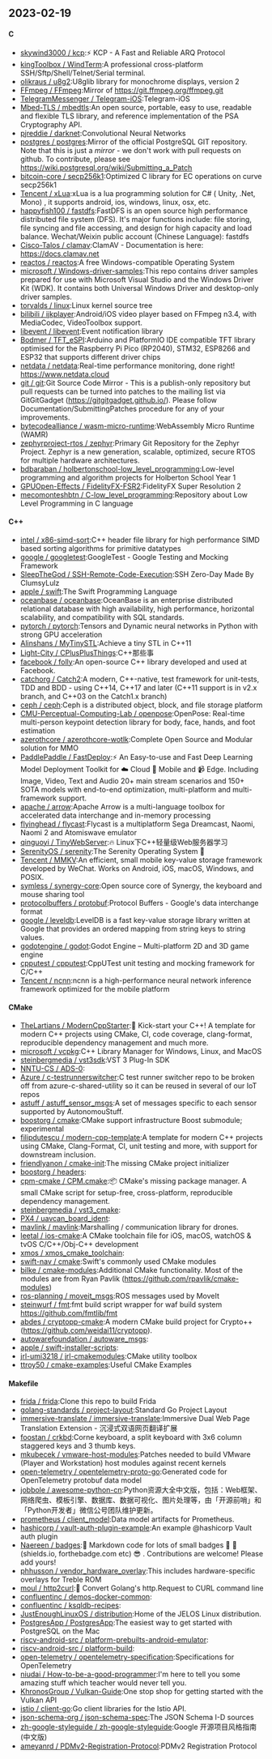 ## 2023-02-19

#### C
* [skywind3000 / kcp](https://github.com/skywind3000/kcp):⚡
KCP - A Fast and Reliable ARQ Protocol
* [kingToolbox / WindTerm](https://github.com/kingToolbox/WindTerm):A professional cross-platform SSH/Sftp/Shell/Telnet/Serial terminal.
* [olikraus / u8g2](https://github.com/olikraus/u8g2):U8glib library for monochrome displays, version 2
* [FFmpeg / FFmpeg](https://github.com/FFmpeg/FFmpeg):Mirror of https://git.ffmpeg.org/ffmpeg.git
* [TelegramMessenger / Telegram-iOS](https://github.com/TelegramMessenger/Telegram-iOS):Telegram-iOS
* [Mbed-TLS / mbedtls](https://github.com/Mbed-TLS/mbedtls):An open source, portable, easy to use, readable and flexible TLS library, and reference implementation of the PSA Cryptography API.
* [pjreddie / darknet](https://github.com/pjreddie/darknet):Convolutional Neural Networks
* [postgres / postgres](https://github.com/postgres/postgres):Mirror of the official PostgreSQL GIT repository. Note that this is just a *mirror* - we don't work with pull requests on github. To contribute, please see https://wiki.postgresql.org/wiki/Submitting_a_Patch
* [bitcoin-core / secp256k1](https://github.com/bitcoin-core/secp256k1):Optimized C library for EC operations on curve secp256k1
* [Tencent / xLua](https://github.com/Tencent/xLua):xLua is a lua programming solution for C# ( Unity, .Net, Mono) , it supports android, ios, windows, linux, osx, etc.
* [happyfish100 / fastdfs](https://github.com/happyfish100/fastdfs):FastDFS is an open source high performance distributed file system (DFS). It's major functions include: file storing, file syncing and file accessing, and design for high capacity and load balance. Wechat/Weixin public account (Chinese Language): fastdfs
* [Cisco-Talos / clamav](https://github.com/Cisco-Talos/clamav):ClamAV - Documentation is here: https://docs.clamav.net
* [reactos / reactos](https://github.com/reactos/reactos):A free Windows-compatible Operating System
* [microsoft / Windows-driver-samples](https://github.com/microsoft/Windows-driver-samples):This repo contains driver samples prepared for use with Microsoft Visual Studio and the Windows Driver Kit (WDK). It contains both Universal Windows Driver and desktop-only driver samples.
* [torvalds / linux](https://github.com/torvalds/linux):Linux kernel source tree
* [bilibili / ijkplayer](https://github.com/bilibili/ijkplayer):Android/iOS video player based on FFmpeg n3.4, with MediaCodec, VideoToolbox support.
* [libevent / libevent](https://github.com/libevent/libevent):Event notification library
* [Bodmer / TFT_eSPI](https://github.com/Bodmer/TFT_eSPI):Arduino and PlatformIO IDE compatible TFT library optimised for the Raspberry Pi Pico (RP2040), STM32, ESP8266 and ESP32 that supports different driver chips
* [netdata / netdata](https://github.com/netdata/netdata):Real-time performance monitoring, done right! https://www.netdata.cloud
* [git / git](https://github.com/git/git):Git Source Code Mirror - This is a publish-only repository but pull requests can be turned into patches to the mailing list via GitGitGadget (https://gitgitgadget.github.io/). Please follow Documentation/SubmittingPatches procedure for any of your improvements.
* [bytecodealliance / wasm-micro-runtime](https://github.com/bytecodealliance/wasm-micro-runtime):WebAssembly Micro Runtime (WAMR)
* [zephyrproject-rtos / zephyr](https://github.com/zephyrproject-rtos/zephyr):Primary Git Repository for the Zephyr Project. Zephyr is a new generation, scalable, optimized, secure RTOS for multiple hardware architectures.
* [bdbaraban / holbertonschool-low_level_programming](https://github.com/bdbaraban/holbertonschool-low_level_programming):Low-level programming and algorithm projects for Holberton School Year 1
* [GPUOpen-Effects / FidelityFX-FSR2](https://github.com/GPUOpen-Effects/FidelityFX-FSR2):FidelityFX Super Resolution 2
* [mecomonteshbtn / C-low_level_programming](https://github.com/mecomonteshbtn/C-low_level_programming):Repository about Low Level Programming in C language

#### C++
* [intel / x86-simd-sort](https://github.com/intel/x86-simd-sort):C++ header file library for high performance SIMD based sorting algorithms for primitive datatypes
* [google / googletest](https://github.com/google/googletest):GoogleTest - Google Testing and Mocking Framework
* [SleepTheGod / SSH-Remote-Code-Execution](https://github.com/SleepTheGod/SSH-Remote-Code-Execution):SSH Zero-Day Made By ClumsyLulz
* [apple / swift](https://github.com/apple/swift):The Swift Programming Language
* [oceanbase / oceanbase](https://github.com/oceanbase/oceanbase):OceanBase is an enterprise distributed relational database with high availability, high performance, horizontal scalability, and compatibility with SQL standards.
* [pytorch / pytorch](https://github.com/pytorch/pytorch):Tensors and Dynamic neural networks in Python with strong GPU acceleration
* [Alinshans / MyTinySTL](https://github.com/Alinshans/MyTinySTL):Achieve a tiny STL in C++11
* [Light-City / CPlusPlusThings](https://github.com/Light-City/CPlusPlusThings):C++那些事
* [facebook / folly](https://github.com/facebook/folly):An open-source C++ library developed and used at Facebook.
* [catchorg / Catch2](https://github.com/catchorg/Catch2):A modern, C++-native, test framework for unit-tests, TDD and BDD - using C++14, C++17 and later (C++11 support is in v2.x branch, and C++03 on the Catch1.x branch)
* [ceph / ceph](https://github.com/ceph/ceph):Ceph is a distributed object, block, and file storage platform
* [CMU-Perceptual-Computing-Lab / openpose](https://github.com/CMU-Perceptual-Computing-Lab/openpose):OpenPose: Real-time multi-person keypoint detection library for body, face, hands, and foot estimation
* [azerothcore / azerothcore-wotlk](https://github.com/azerothcore/azerothcore-wotlk):Complete Open Source and Modular solution for MMO
* [PaddlePaddle / FastDeploy](https://github.com/PaddlePaddle/FastDeploy):⚡️
An Easy-to-use and Fast Deep Learning Model Deployment Toolkit for
☁️
Cloud
📱
Mobile and
📹
Edge. Including Image, Video, Text and Audio 20+ main stream scenarios and 150+ SOTA models with end-to-end optimization, multi-platform and multi-framework support.
* [apache / arrow](https://github.com/apache/arrow):Apache Arrow is a multi-language toolbox for accelerated data interchange and in-memory processing
* [flyinghead / flycast](https://github.com/flyinghead/flycast):Flycast is a multiplatform Sega Dreamcast, Naomi, Naomi 2 and Atomiswave emulator
* [qinguoyi / TinyWebServer](https://github.com/qinguoyi/TinyWebServer):🔥
Linux下C++轻量级Web服务器学习
* [SerenityOS / serenity](https://github.com/SerenityOS/serenity):The Serenity Operating System
🐞
* [Tencent / MMKV](https://github.com/Tencent/MMKV):An efficient, small mobile key-value storage framework developed by WeChat. Works on Android, iOS, macOS, Windows, and POSIX.
* [symless / synergy-core](https://github.com/symless/synergy-core):Open source core of Synergy, the keyboard and mouse sharing tool
* [protocolbuffers / protobuf](https://github.com/protocolbuffers/protobuf):Protocol Buffers - Google's data interchange format
* [google / leveldb](https://github.com/google/leveldb):LevelDB is a fast key-value storage library written at Google that provides an ordered mapping from string keys to string values.
* [godotengine / godot](https://github.com/godotengine/godot):Godot Engine – Multi-platform 2D and 3D game engine
* [cpputest / cpputest](https://github.com/cpputest/cpputest):CppUTest unit testing and mocking framework for C/C++
* [Tencent / ncnn](https://github.com/Tencent/ncnn):ncnn is a high-performance neural network inference framework optimized for the mobile platform

#### CMake
* [TheLartians / ModernCppStarter](https://github.com/TheLartians/ModernCppStarter):🚀
Kick-start your C++! A template for modern C++ projects using CMake, CI, code coverage, clang-format, reproducible dependency management and much more.
* [microsoft / vcpkg](https://github.com/microsoft/vcpkg):C++ Library Manager for Windows, Linux, and MacOS
* [steinbergmedia / vst3sdk](https://github.com/steinbergmedia/vst3sdk):VST 3 Plug-In SDK
* [NNTU-CS / ADS-0](https://github.com/NNTU-CS/ADS-0):
* [Azure / c-testrunnerswitcher](https://github.com/Azure/c-testrunnerswitcher):C test runner switcher repo to be broken off from azure-c-shared-utility so it can be reused in several of our IoT repos
* [astuff / astuff_sensor_msgs](https://github.com/astuff/astuff_sensor_msgs):A set of messages specific to each sensor supported by AutonomouStuff.
* [boostorg / cmake](https://github.com/boostorg/cmake):CMake support infrastructure Boost submodule; experimental
* [filipdutescu / modern-cpp-template](https://github.com/filipdutescu/modern-cpp-template):A template for modern C++ projects using CMake, Clang-Format, CI, unit testing and more, with support for downstream inclusion.
* [friendlyanon / cmake-init](https://github.com/friendlyanon/cmake-init):The missing CMake project initializer
* [boostorg / headers](https://github.com/boostorg/headers):
* [cpm-cmake / CPM.cmake](https://github.com/cpm-cmake/CPM.cmake):📦
CMake's missing package manager. A small CMake script for setup-free, cross-platform, reproducible dependency management.
* [steinbergmedia / vst3_cmake](https://github.com/steinbergmedia/vst3_cmake):
* [PX4 / uavcan_board_ident](https://github.com/PX4/uavcan_board_ident):
* [mavlink / mavlink](https://github.com/mavlink/mavlink):Marshalling / communication library for drones.
* [leetal / ios-cmake](https://github.com/leetal/ios-cmake):A CMake toolchain file for iOS, macOS, watchOS & tvOS C/C++/Obj-C++ development
* [xmos / xmos_cmake_toolchain](https://github.com/xmos/xmos_cmake_toolchain):
* [swift-nav / cmake](https://github.com/swift-nav/cmake):Swift's commonly used CMake modules
* [bilke / cmake-modules](https://github.com/bilke/cmake-modules):Additional CMake functionality. Most of the modules are from Ryan Pavlik (https://github.com/rpavlik/cmake-modules)
* [ros-planning / moveit_msgs](https://github.com/ros-planning/moveit_msgs):ROS messages used by MoveIt
* [steinwurf / fmt](https://github.com/steinwurf/fmt):fmt build script wrapper for waf build system https://github.com/fmtlib/fmt
* [abdes / cryptopp-cmake](https://github.com/abdes/cryptopp-cmake):A modern CMake build project for Crypto++ (https://github.com/weidai11/cryptopp).
* [autowarefoundation / autoware_msgs](https://github.com/autowarefoundation/autoware_msgs):
* [apple / swift-installer-scripts](https://github.com/apple/swift-installer-scripts):
* [jrl-umi3218 / jrl-cmakemodules](https://github.com/jrl-umi3218/jrl-cmakemodules):CMake utility toolbox
* [ttroy50 / cmake-examples](https://github.com/ttroy50/cmake-examples):Useful CMake Examples

#### Makefile
* [frida / frida](https://github.com/frida/frida):Clone this repo to build Frida
* [golang-standards / project-layout](https://github.com/golang-standards/project-layout):Standard Go Project Layout
* [immersive-translate / immersive-translate](https://github.com/immersive-translate/immersive-translate):Immersive Dual Web Page Translation Extension - 沉浸式双语网页翻译扩展
* [foostan / crkbd](https://github.com/foostan/crkbd):Corne keyboard, a split keyboard with 3x6 column staggered keys and 3 thumb keys.
* [mkubecek / vmware-host-modules](https://github.com/mkubecek/vmware-host-modules):Patches needed to build VMware (Player and Workstation) host modules against recent kernels
* [open-telemetry / opentelemetry-proto-go](https://github.com/open-telemetry/opentelemetry-proto-go):Generated code for OpenTelemetry protobuf data model
* [jobbole / awesome-python-cn](https://github.com/jobbole/awesome-python-cn):Python资源大全中文版，包括：Web框架、网络爬虫、模板引擎、数据库、数据可视化、图片处理等，由「开源前哨」和「Python开发者」微信公号团队维护更新。
* [prometheus / client_model](https://github.com/prometheus/client_model):Data model artifacts for Prometheus.
* [hashicorp / vault-auth-plugin-example](https://github.com/hashicorp/vault-auth-plugin-example):An example @hashicorp Vault auth plugin
* [Naereen / badges](https://github.com/Naereen/badges):📝
Markdown code for lots of small badges
🎀
📌
(shields.io, forthebadge.com etc)
😎
. Contributions are welcome! Please add yours!
* [phhusson / vendor_hardware_overlay](https://github.com/phhusson/vendor_hardware_overlay):This includes hardware-specific overlays for Treble ROM
* [moul / http2curl](https://github.com/moul/http2curl):📐
Convert Golang's http.Request to CURL command line
* [confluentinc / demos-docker-common](https://github.com/confluentinc/demos-docker-common):
* [confluentinc / ksqldb-recipes](https://github.com/confluentinc/ksqldb-recipes):
* [JustEnoughLinuxOS / distribution](https://github.com/JustEnoughLinuxOS/distribution):Home of the JELOS Linux distribution.
* [PostgresApp / PostgresApp](https://github.com/PostgresApp/PostgresApp):The easiest way to get started with PostgreSQL on the Mac
* [riscv-android-src / platform-prebuilts-android-emulator](https://github.com/riscv-android-src/platform-prebuilts-android-emulator):
* [riscv-android-src / platform-build](https://github.com/riscv-android-src/platform-build):
* [open-telemetry / opentelemetry-specification](https://github.com/open-telemetry/opentelemetry-specification):Specifications for OpenTelemetry
* [niudai / How-to-be-a-good-programmer](https://github.com/niudai/How-to-be-a-good-programmer):I'm here to tell you some amazing stuff which teacher would never tell you.
* [KhronosGroup / Vulkan-Guide](https://github.com/KhronosGroup/Vulkan-Guide):One stop shop for getting started with the Vulkan API
* [istio / client-go](https://github.com/istio/client-go):Go client libraries for the Istio API.
* [json-schema-org / json-schema-spec](https://github.com/json-schema-org/json-schema-spec):The JSON Schema I-D sources
* [zh-google-styleguide / zh-google-styleguide](https://github.com/zh-google-styleguide/zh-google-styleguide):Google 开源项目风格指南 (中文版)
* [ameyanrd / PDMv2-Registration-Protocol](https://github.com/ameyanrd/PDMv2-Registration-Protocol):PDMv2 Registration Protocol
